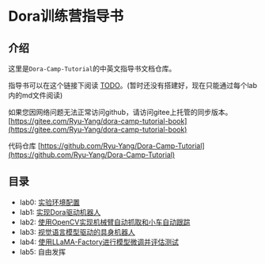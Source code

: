 # Dora训练营指导书

## 介绍
这里是`Dora-Camp-Tutorial`的中英文指导书文档仓库。

指导书可以在这个链接下阅读 [TODO](./lab0/README_zh.md)。(暂时还没有搭建好，现在只能通过每个lab内的md文件阅读)

如果您因网络问题无法正常访问github，请访问gitee上托管的同步版本。[https://gitee.com/Ryu-Yang/dora-camp-tutorial-book](https://gitee.com/Ryu-Yang/dora-camp-tutorial-book)

代码仓库 [https://github.com/Ryu-Yang/Dora-Camp-Tutorial](https://github.com/Ryu-Yang/Dora-Camp-Tutorial)

## 目录

- lab0: [实验环境配置](./lab0/README_zh.md)
- lab1: [实现Dora驱动机器人](./lab1/README_zh.md)
- lab2: [使用OpenCV实现机械臂自动抓取和小车自动跟踪](./lab2/README_zh.md)
- lab3: [视觉语言模型驱动的具身机器人](./lab3/README_zh.md)
- lab4: [使用LLaMA-Factory进行模型微调并评估测试](./lab4/README_zh.md)
- lab5: 自由发挥